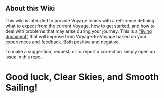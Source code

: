 ## About this Wiki
This wiki is intended to provide Voyage teams with a reference defining what to expect from the current Voyage, how to get started, and how to deal with problems that may arise during your journey. This is a ["living document"](https://en.wikipedia.org/wiki/Living_document) that will improve from Voyage-to-Voyage based on your experiences and feedback. Both positive and negative. 

To make a suggestion, request, or to report a correction simply open an [issue](https://github.com/Chingu-cohorts/voyage-wiki/issues) in this repo.

# Good luck, Clear Skies, and Smooth Sailing!

